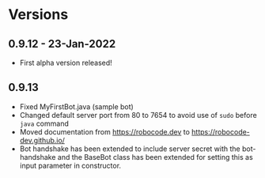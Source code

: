 # Versions

## 0.9.12 - 23-Jan-2022

- First alpha version released!

## 0.9.13

- Fixed MyFirstBot.java (sample bot)
- Changed default server port from 80 to 7654 to avoid use of `sudo` before `java` command
- Moved documentation from https://robocode.dev to https://robocode-dev.github.io/
- Bot handshake has been extended to include server secret with the bot-handshake and the BaseBot class has been
  extended for setting this as input parameter in constructor.